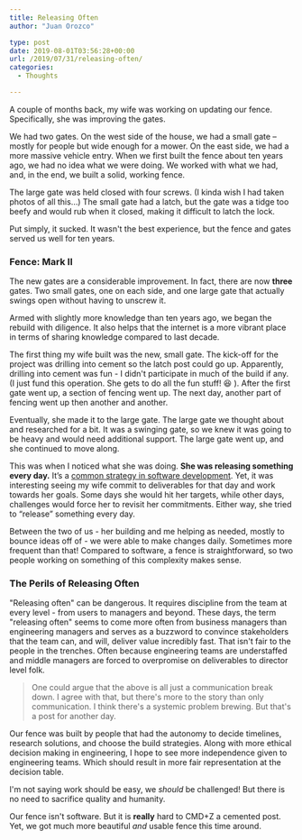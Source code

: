 ```yaml
---
title: Releasing Often
author: "Juan Orozco" 

type: post
date: 2019-08-01T03:56:28+00:00
url: /2019/07/31/releasing-often/
categories:
  - Thoughts

---
```

A couple of months back, my wife was working on updating our fence. Specifically, she was improving the gates.

We had two gates. On the west side of the house, we had a small gate – mostly for people but wide enough for a mower. On the east side, we had a more massive vehicle entry. When we first built the fence about ten years ago, we had no idea what we were doing. We worked with what we had, and, in the end, we built a solid, working fence.

The large gate was held closed with four screws. (I kinda wish I had taken photos of all this…) The small gate had a latch, but the gate was a tidge too beefy and would rub when it closed, making it difficult to latch the lock. 

Put simply, it sucked. It wasn't the best experience, but the fence and gates served us well for ten years.

### Fence: Mark II

The new gates are a considerable improvement. In fact, there are now **three** gates. Two small gates, one on each side, and one large gate that actually swings open without having to unscrew it.

Armed with slightly more knowledge than ten years ago, we began the rebuild with diligence. It also helps that the internet is a more vibrant place in terms of sharing knowledge compared to last decade.

The first thing my wife built was the new, small gate. The kick-off for the project was drilling into cement so the latch post could go up. Apparently, drilling into cement was fun - I didn't participate in much of the build if any. (I just fund this operation. She gets to do all the fun stuff! 😆 ). After the first gate went up, a section of fencing went up. The next day, another part of fencing went up then another and another.

Eventually, she made it to the large gate. The large gate we thought about and researched for a bit. It was a swinging gate, so we knew it was going to be heavy and would need additional support. The large gate went up, and she continued to move along.

This was when I noticed what she was doing. **She was releasing something every day.** It’s a [common strategy in software development][1]. Yet, it was interesting seeing my wife commit to deliverables for that day and work towards her goals. Some days she would hit her targets, while other days, challenges would force her to revisit her commitments. Either way, she tried to “release” something every day.

Between the two of us - her building and me helping as needed, mostly to bounce ideas off of - we were able to make changes daily. Sometimes more frequent than that! Compared to software, a fence is straightforward, so two people working on something of this complexity makes sense.

### The Perils of Releasing Often

"Releasing often" can be dangerous. It requires discipline from the team at every level - from users to managers and beyond. These days, the term "releasing often" seems to come more often from business managers than engineering managers and serves as a buzzword to convince stakeholders that the team can, and will, deliver value incredibly fast. That isn't fair to the people in the trenches. Often because engineering teams are understaffed and middle managers are forced to overpromise on deliverables to director level folk.

> One could argue that the above is all just a communication break down. I agree with that, but there's more to the story than only communication. I think there's a systemic problem brewing. But that's a post for another day.

Our fence was built by people that had the autonomy to decide timelines, research solutions, and choose the build strategies. Along with more ethical decision making in engineering, I hope to see more independence given to engineering teams. Which should result in more fair representation at the decision table. 

I'm not saying work should be easy, we _should_ be challenged! But there is no need to sacrifice quality and humanity.

Our fence isn't software. But it is **really** hard to CMD+Z a cemented post. Yet, we got much more beautiful _and_ usable fence this time around.

 [1]: https://en.wikipedia.org/wiki/Release_early,_release_often